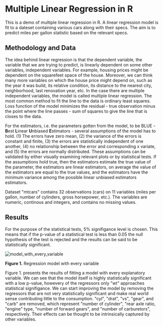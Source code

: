 # Multiple Linear Regression in R

This is a demo of multiple linear regression in R. A linear regression model is fit to a dateset containing various cars along with their specs. The aim is to predict miles per gallon statistic based on the relevant specs.

## Methodology and Data

The idea behind linear regression is that the dependent variable, the variable that we are trying to predict, is linearly dependent on some other variables, independent variables. For example, housing prices might be dependent on the squarefeet space of the house. Moreover, we can think many more variables on which the house price might depend on, such as the year it was build, its relative condition, its distance to the nearest city, neighborhood, last renovation year, etc. In the case there are multiple independent variables, the model is called multiple linear regression. The most common method to fit the line to the data is ordinary least squares. Loss function of the model minimizes the residual - true observation minus the point where the line passes - sum of squares to give the line that is closes to the data.

For the estimators, i.e. the parameters gotten from the model, to be BLUE - **B**est **L**inear **U**nbiased **E**stimators - several assumptions of the model has to hold. (1) The errors have zero mean, (2) the variance of the errors is constant and finite, (3) the errors are statistically independent of one another, (4) no relationship between the error and corresponding x variate, and (5) the errors are normally distributed. These assumptions can be validated by either visually examining relevant plots or by statistical tests. If the assumptions hold true, then the estimators estimate the true value of the parameter, the estimators are linear estimators, on average the value of the estimators are equal to the true values, and the estimators have the minimum variance among the possible linear unbiased estimators estimators.

Dataset "mtcars" contains 32 observations (cars) on 11 variables (miles per gallon, number of cylinders, gross horsepower, etc.). The variables are numeric, continous and integers, and contains no missing values.

## Results

For the purpose of the statistical tests, 5% signifigance level is chosen. This means that if the p-value of a statistical test is less than 0.05 the null hypothesis of the test is rejected and the results can be said to be statistically significant.

![model_with_every_variable](https://user-images.githubusercontent.com/91892495/154483402-927ce724-5579-4faa-a25f-eeb338c634ea.jpg)

**Figure 1.** Regression model with every variable

Figure 1. presents the results of fitting a model with every explanatory variable. We can see that the model itself is highly statistically significant with a low p-value, howevery of the regressors only "wt" approaches statistical signifigance. We can start improving the model by removing the regressors that are not very statistically significant and make real world sense contributing little to the consumption. "cyl", "drat", "vs", "gear", and "carb" are removed, which represent "number of cylinder", "rear axle ratio, "engine" type, "number of forward gears", and "number of carburetors", respectively. Their effects can be thought to be intrinsically captured by other variables.
